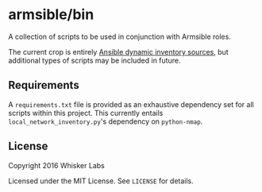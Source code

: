 # armsible/bin

A collection of scripts to be used in conjunction with Armsible roles.

The current crop is entirely
[Ansible dynamic inventory sources](http://docs.ansible.com/intro_dynamic_inventory.html),
but additional types of scripts may be included in future.

## Requirements

A `requirements.txt` file is provided as an exhaustive dependency set
for all scripts within this project. This currently entails
`local_network_inventory.py`'s dependency on `python-nmap`.

## License

Copyright 2016 Whisker Labs

Licensed under the MIT License. See `LICENSE` for details.
